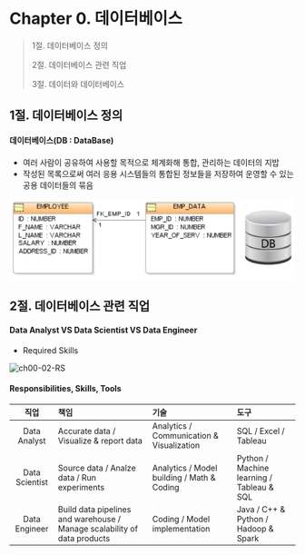 # Chapter 0. 데이터베이스

> 1절. 데이터베이스 정의
>
> 2절. 데이터베이스 관련 직업
>
> 3절. 데이터와 데이터베이스



## 1절. 데이터베이스 정의

#### 데이터베이스(DB : DataBase)
- 여러 사람이 공유하여 사용할 목적으로 체계화해 통합, 관리하는 데이터의 지밥
- 작성된 목록으로써 여러 응용 시스템들의 통합된 정보들을 저장하여 운영할 수 있는 공용 데이터들의 묶음

![ch00-01-DB](https://github.com/BangYunseo/TIL/blob/main/ComputerScience/DataBase/Image/ch00/ch00-01-DB.PNG)

## 2절. 데이터베이스 관련 직업

#### Data Analyst VS Data Scientist VS Data Engineer

- Required Skills

![ch00-02-RS](https://github.com/BangYunseo/TIL/blob/main/ComputerScience/DataBase/Image/ch00/ch00-01-RS.PNG)

#### Responsibilities, Skills, Tools

|직업|책임|기술|도구|
|:---:|:---|:---|:---|
|Data Analyst|Accurate data / Visualize & report data|Analytics / Communication & Visualization|SQL / Excel / Tableau|
|Data Scientist|Source data / Analze data / Run experiments |Analytics / Model building / Math & Coding |Python / Machine learning / Tableau & SQL|
|Data Engineer|Build data pipelines and warehouse / Manage scalability of data products|Coding / Model implementation|Java / C++ & Python / Hadoop & Spark|
